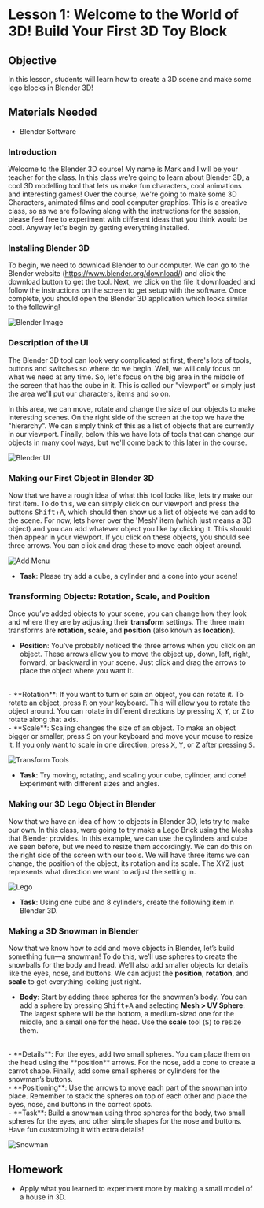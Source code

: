 
# Lesson 1: Welcome to the World of 3D! Build Your First 3D Toy Block

## Objective
In this lesson, students will learn how to create a 3D scene and make some lego blocks in Blender 3D!

## Materials Needed
- Blender Software

### Introduction

Welcome to the Blender 3D course! My name is Mark and I will be your teacher for the class. In this class we're going to learn about Blender 3D, a cool 3D modelling tool that lets us make fun characters, cool animations and interesting games! Over the course, we're going to make some 3D Characters, animated films and cool computer graphics. This is a creative class, so as we are following along with the instructions for the session, please feel free to experiment with different ideas that you think would be cool. Anyway let's begin by getting everything installed.

### Installing Blender 3D

To begin, we need to download Blender to our computer. We can go to the Blender website (https://www.blender.org/download/) and click the download button to get the tool. Next, we click on the file it downloaded and follow the instructions on the screen to get setup with the software. Once complete, you should open the Blender 3D application which looks similar to the following!

![Blender Image](https://upload.wikimedia.org/wikipedia/commons/thumb/a/af/Blender_3.5_beta_screenshot.jpg/1200px-Blender_3.5_beta_screenshot.jpg)

### Description of the UI

The Blender 3D tool can look very complicated at first, there's lots of tools, buttons and switches so where do we begin. Well, we will only focus on what we need at any time. So, let's focus on the big area in the middle of the screen that has the cube in it. This is called our "viewport" or simply just the area we'll put our characters, items and so on. 

In this area, we can move, rotate and change the size of our objects to make interesting scenes. On the right side of the screen at the top we have the "hierarchy". We can simply think of this as a list of objects that are currently in our viewport. Finally, below this we have lots of tools that can change our objects in many cool ways, but we'll come back to this later in the course.

![Blender UI](https://miro.medium.com/v2/resize:fit:1400/1*ztaYDkp7g5lqPyZYSZSwMg.png)

### Making our First Object in Blender 3D

Now that we have a rough idea of what this tool looks like, lets try make our first item. To do this, we can simply click on our viewport and press the buttons <kbd>Shift</kbd>+<kbd>A</kbd>, which should then show us a list of objects we can add to the scene. For now, lets hover over the 'Mesh' item (which just means a 3D object) and you can add whatever object you like by clicking it. This should then appear in your viewport. If you click on these objects, you should see three arrows. You can click and drag these to move each object around.

![Add Menu](https://artisticrender.com/wp-content/uploads/2022/07/image-5.png)

- **Task**: Please try add a cube, a cylinder and a cone into your scene!

### Transforming Objects: Rotation, Scale, and Position

Once you’ve added objects to your scene, you can change how they look and where they are by adjusting their **transform** settings. The three main transforms are **rotation**, **scale**, and **position** (also known as **location**).

- **Position**: You’ve probably noticed the three arrows when you click on an object. These arrows allow you to move the object up, down, left, right, forward, or backward in your scene. Just click and drag the arrows to place the object where you want it.
<br/>
- **Rotation**: If you want to turn or spin an object, you can rotate it. To rotate an object, press <kbd>R</kbd> on your keyboard. This will allow you to rotate the object around. You can rotate in different directions by pressing <kbd>X</kbd>, <kbd>Y</kbd>, or <kbd>Z</kbd> to rotate along that axis.
<br/>
- **Scale**: Scaling changes the size of an object. To make an object bigger or smaller, press <kbd>S</kbd> on your keyboard and move your mouse to resize it. If you only want to scale in one direction, press <kbd>X</kbd>, <kbd>Y</kbd>, or <kbd>Z</kbd> after pressing <kbd>S</kbd>.

![Transform Tools](https://www.blendernation.com/wp-content/uploads/2018/06/2.8_episode_6_transform_widgets.png)

- **Task**: Try moving, rotating, and scaling your cube, cylinder, and cone! Experiment with different sizes and angles.

### Making our 3D Lego Object in Blender 

Now that we have an idea of how to objects in Blender 3D, lets try to make our own. In this class, were going to try make a Lego Brick using the Meshs that Blender provides. In this example, we can use the cylinders and cube we seen before, but we need to resize them accordingly. We can do this on the right side of the screen with our tools. We will have three items we can change, the position of the object, its rotation and its scale. The XYZ just represents what direction we want to adjust the setting in.

![Lego](https://i.etsystatic.com/9255958/r/il/893195/2731097167/il_fullxfull.2731097167_5wv1.jpg)

- **Task**: Using one cube and 8 cylinders, create the following item in Blender 3D.

### Making a 3D Snowman in Blender

Now that we know how to add and move objects in Blender, let’s build something fun—a snowman! To do this, we’ll use spheres to create the snowballs for the body and head. We’ll also add smaller objects for details like the eyes, nose, and buttons. We can adjust the **position**, **rotation**, and **scale** to get everything looking just right.

- **Body**: Start by adding three spheres for the snowman’s body. You can add a sphere by pressing <kbd>Shift</kbd>+<kbd>A</kbd> and selecting **Mesh > UV Sphere**. The largest sphere will be the bottom, a medium-sized one for the middle, and a small one for the head. Use the **scale** tool (<kbd>S</kbd>) to resize them.
<br/>
- **Details**: For the eyes, add two small spheres. You can place them on the head using the **position** arrows. For the nose, add a cone to create a carrot shape. Finally, add some small spheres or cylinders for the snowman’s buttons.
<br/>
- **Positioning**: Use the arrows to move each part of the snowman into place. Remember to stack the spheres on top of each other and place the eyes, nose, and buttons in the correct spots.
<br/>
- **Task**: Build a snowman using three spheres for the body, two small spheres for the eyes, and other simple shapes for the nose and buttons. Have fun customizing it with extra details!

![Snowman](https://preview.free3d.com/img/2014/11/2279288538828638045/rxeel0ja.jpg) 

## Homework
- Apply what you learned to experiment more by making a small model of a house in 3D.